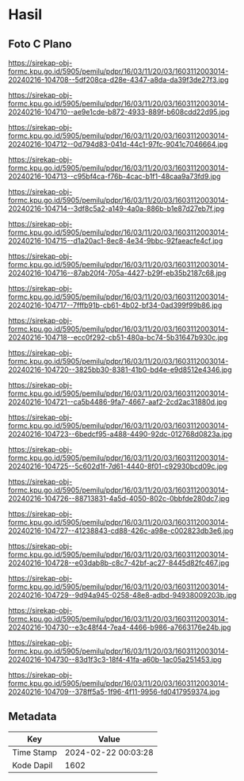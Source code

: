 # Hasil

## Foto C Plano

https://sirekap-obj-formc.kpu.go.id/5905/pemilu/pdpr/16/03/11/20/03/1603112003014-20240216-104708--5df208ca-d28e-4347-a8da-da39f3de27f3.jpg

https://sirekap-obj-formc.kpu.go.id/5905/pemilu/pdpr/16/03/11/20/03/1603112003014-20240216-104710--ae9e1cde-b872-4933-889f-b608cdd22d95.jpg

https://sirekap-obj-formc.kpu.go.id/5905/pemilu/pdpr/16/03/11/20/03/1603112003014-20240216-104712--0d794d83-041d-44c1-97fc-9041c7046664.jpg

https://sirekap-obj-formc.kpu.go.id/5905/pemilu/pdpr/16/03/11/20/03/1603112003014-20240216-104713--c95bf4ca-f76b-4cac-b1f1-48caa9a73fd9.jpg

https://sirekap-obj-formc.kpu.go.id/5905/pemilu/pdpr/16/03/11/20/03/1603112003014-20240216-104714--3df8c5a2-a149-4a0a-886b-b1e87d27eb7f.jpg

https://sirekap-obj-formc.kpu.go.id/5905/pemilu/pdpr/16/03/11/20/03/1603112003014-20240216-104715--d1a20ac1-8ec8-4e34-9bbc-92faeacfe4cf.jpg

https://sirekap-obj-formc.kpu.go.id/5905/pemilu/pdpr/16/03/11/20/03/1603112003014-20240216-104716--87ab20f4-705a-4427-b29f-eb35b2187c68.jpg

https://sirekap-obj-formc.kpu.go.id/5905/pemilu/pdpr/16/03/11/20/03/1603112003014-20240216-104717--7fffb91b-cb61-4b02-bf34-0ad399f99b86.jpg

https://sirekap-obj-formc.kpu.go.id/5905/pemilu/pdpr/16/03/11/20/03/1603112003014-20240216-104718--ecc0f292-cb51-480a-bc74-5b31647b930c.jpg

https://sirekap-obj-formc.kpu.go.id/5905/pemilu/pdpr/16/03/11/20/03/1603112003014-20240216-104720--3825bb30-8381-41b0-bd4e-e9d8512e4346.jpg

https://sirekap-obj-formc.kpu.go.id/5905/pemilu/pdpr/16/03/11/20/03/1603112003014-20240216-104721--ca5b4486-9fa7-4667-aaf2-2cd2ac31880d.jpg

https://sirekap-obj-formc.kpu.go.id/5905/pemilu/pdpr/16/03/11/20/03/1603112003014-20240216-104723--6bedcf95-a488-4490-92dc-012768d0823a.jpg

https://sirekap-obj-formc.kpu.go.id/5905/pemilu/pdpr/16/03/11/20/03/1603112003014-20240216-104725--5c602d1f-7d61-4440-8f01-c92930bcd09c.jpg

https://sirekap-obj-formc.kpu.go.id/5905/pemilu/pdpr/16/03/11/20/03/1603112003014-20240216-104726--88713831-4a5d-4050-802c-0bbfde280dc7.jpg

https://sirekap-obj-formc.kpu.go.id/5905/pemilu/pdpr/16/03/11/20/03/1603112003014-20240216-104727--41238843-cd88-426c-a98e-c002823db3e6.jpg

https://sirekap-obj-formc.kpu.go.id/5905/pemilu/pdpr/16/03/11/20/03/1603112003014-20240216-104728--e03dab8b-c8c7-42bf-ac27-8445d82fc467.jpg

https://sirekap-obj-formc.kpu.go.id/5905/pemilu/pdpr/16/03/11/20/03/1603112003014-20240216-104729--9d94a945-0258-48e8-adbd-94938009203b.jpg

https://sirekap-obj-formc.kpu.go.id/5905/pemilu/pdpr/16/03/11/20/03/1603112003014-20240216-104730--e3c48f44-7ea4-4466-b986-a7663176e24b.jpg

https://sirekap-obj-formc.kpu.go.id/5905/pemilu/pdpr/16/03/11/20/03/1603112003014-20240216-104730--83d1f3c3-18f4-41fa-a60b-1ac05a251453.jpg

https://sirekap-obj-formc.kpu.go.id/5905/pemilu/pdpr/16/03/11/20/03/1603112003014-20240216-104709--378ff5a5-1f96-4f11-9956-fd0417959374.jpg


## Metadata

| Key        | Value               |
| ---------- | ------------------- |
| Time Stamp | 2024-02-22 00:03:28 |
| Kode Dapil | 1602                |



